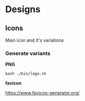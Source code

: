# Designs
## Icons
Main icon and it's variations
### Generate variants

**PNG**

```bash ./bin/logo.sh```

**favicon**

https://www.favicon-generator.org/
